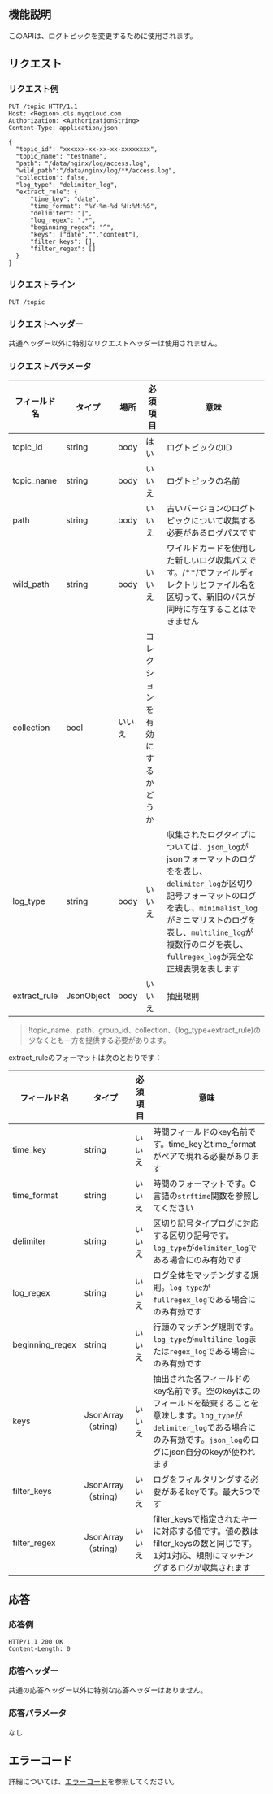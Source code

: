 ## 機能説明

このAPIは、ログトピックを変更するために使用されます。

## リクエスト

### リクエスト例

```
PUT /topic HTTP/1.1
Host: <Region>.cls.myqcloud.com
Authorization: <AuthorizationString>
Content-Type: application/json

{
  "topic_id": "xxxxxx-xx-xx-xx-xxxxxxxx",
  "topic_name": "testname",
  "path": "/data/nginx/log/access.log",
  "wild_path":"/data/nginx/log/**/access.log",
  "collection": false,
  "log_type": "delimiter_log",
  "extract_rule": {
      "time_key": "date",
      "time_format": "%Y-%m-%d %H:%M:%S",
      "delimiter": "|",
      "log_regex": ".*",
      "beginning_regex": "^",
      "keys": ["date","","content"],
      "filter_keys": [],
      "filter_regex": []
  }
}
```

### リクエストライン

```
PUT /topic
```

### リクエストヘッダー

共通ヘッダー以外に特別なリクエストヘッダーは使用されません。

### リクエストパラメータ

| フィールド名         |  タイプ  | 場所  |必須項目 | 意味                                                         |
| ------------ | ---------- | ---- | ---- | ------------------------------------------------------------ |
| topic_id     | string     | body | はい   | ログトピックのID                                                |
| topic_name   | string     | body | いいえ   | ログトピックの名前                                               |
| path         | string     | body | いいえ   | 古いバージョンのログトピックについて収集する必要があるログパスです                                   |
| wild_path    | string     | body | いいえ   | ワイルドカードを使用した新しいログ収集パスです。/\*\*/でファイルディレクトリとファイル名を区切って、新旧のパスが同時に存在することはできません       |
| collection   | bool       | いいえ   | コレクションを有効にするかどうか                                                 |
| log_type     | string     | body | いいえ   | 収集されたログタイプについては、`json_log`がjsonフォーマットのログをを表し、`delimiter_log`が区切り記号フォーマットのログを表し、`minimalist_log`がミニマリストのログを表し、`multiline_log`が複数行のログを表し、`fullregex_log`が完全な正規表現を表します |
| extract_rule | JsonObject | body | いいえ   | 抽出規則                                                     |

>!topic_name、path、group_id、collection、（log_type+extract_rule)の少なくとも一方を提供する必要があります。



extract_ruleのフォーマットは次のとおりです：

| フィールド名         |  タイプ              |必須項目 | 意味                                                         |
| --------------- | ----------------- | -------- | ------------------------------------------------------------ |
| time_key        | string            | いいえ       | 時間フィールドのkey名前です。time_keyとtime_formatがペアで現れる必要があります         |
| time_format     | string            | いいえ       | 時間のフォーマットです。C言語の`strftime`関数を参照してください  |
| delimiter       | string            | いいえ       | 区切り記号タイプログに対応する区切り記号です。`log_type`が`delimiter_log`である場合にのみ有効です |
| log_regex       | string            | いいえ       | ログ全体をマッチングする規則。`log_type`が`fullregex_log`である場合にのみ有効です      |
| beginning_regex | string            | いいえ       | 行頭のマッチング規則です。`log_type`が`multiline_log`または`regex_log`である場合にのみ有効です |
| keys            | JsonArray（string） | いいえ       | 抽出された各フィールドのkey名前です。空のkeyはこのフィールドを破棄することを意味します。`log_type`が`delimiter_log`である場合にのみ有効です。`json_log`のログにjson自分のkeyが使われます |
| filter_keys     | JsonArray（string） | いいえ       | ログをフィルタリングする必要があるkeyです。最大5つです                                   |
| filter_regex    | JsonArray（string） | いいえ       | filter_keysで指定されたキーに対応する値です。値の数はfilter_keysの数と同じです。1対1対応、規則にマッチングするログが収集されます |

## 応答

### 応答例

```
HTTP/1.1 200 OK
Content-Length: 0
```

### 応答ヘッダー

共通の応答ヘッダー以外に特別な応答ヘッダーはありません。

### 応答パラメータ

なし

## エラーコード

詳細については、[エラーコード](https://cloud.tencent.com/document/product/614/12402)を参照してください。

